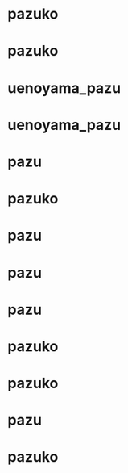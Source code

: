 # pazuko
# pazuko
# uenoyama_pazu
# uenoyama_pazu
# pazu
# pazuko
# pazu
# pazu
# pazu
# pazuko
# pazuko
# pazu
# pazuko
